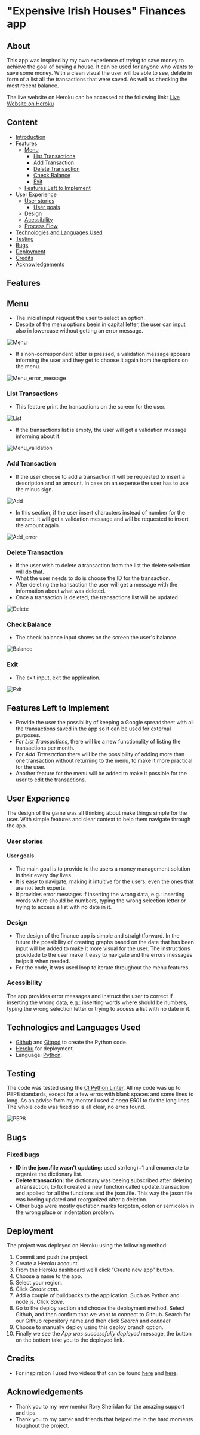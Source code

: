 # "Expensive Irish Houses" Finances app

## About
This app was inspired by my own experience of trying to save money to achieve the goal of buying a house. It can be used for anyone who wants to save some money.
With a clean visual the user will be able to see, delete in form of a list all the transactions that were saved. As well as checking the most recent balance.

The live website on Heroku can be accessed at the following link: [Live Website on Heroku](https://expensive-irish-houses.herokuapp.com/)

## Content
* [Introduction](#expensive-irish-houses-finances-app)
* [Features](#features)
    * [Menu](#menu)
        * [List Transactions](#list-transactions)
        * [Add Transaction](#add-transaction)
        * [Delete Transaction](#delete-transaction)
        * [Check Balance](#check-balance)
        * [Exit](#exit)
    * [Features Left to Implement](#features-left-to-implement)
* [User Experience](#user-experience)
    * [User stories](#user-stories)
        * [User goals](#user-goals)
    * [Design](#design)
    * [Acessibility](#acessibility)
    * [Process Flow](process-flow)
* [Technologies and Languages Used](#technologies-and-languages-used)   
* [Testing](#testing)
* [Bugs](#bugs)    
* [Deployment](#deployment)
* [Credits](#credits)
* [Acknowledgements](#acknowledgements)

## Features
## Menu
* The inicial input request the user to select an option.
* Despite of the menu options beein in capital letter, the user can input also in lowercase without getting an error message.

![Menu](./assets/images/menu_eih.JPG)

* If a non-correspondent letter is pressed, a validation message appears informing the user and they get to choose it again from the options on the menu.

![Menu_error_message](./assets/images/menu_error_eih.JPG)

### **List Transactions**
* This feature print the transactions on the screen for the user.

![List](./assets/images/list_eih.JPG)

* If the transactions list is empty, the user will get a validation message informing about it.

![Menu_validation](./assets/images/menu_validation_eih.JPG)

### **Add Transaction**
* If the user choose to add a transaction it will be requested to insert a description and an amount. In case on an expense the user has to use the minus sign.

![Add](./assets/images/add_eih.JPG)

* In this section, if the user insert characters instead of number for the amount, it will get a validation message and will be requested to insert the amount again.

![Add_error](./assets/images/add_error_eih.JPG)

### **Delete Transaction**
* If the user wish to delete a transaction from the list the delete selection will do that. 
* What the user needs to do is choose the ID for the transaction. 
* After deleting the transaction the user will get a message with the information about what was deleted.
* Once a transaction is deleted, the transactions list will be updated.

![Delete](./assets/images/delete_eih.JPG)

### **Check Balance**
* The check balance input shows on the screen the user's balance.

![Balance](./assets/images/balance_eih.JPG)

### **Exit**
* The exit input, exit the application.

![Exit](./assets/images/exit_eih.JPG)

## Features Left to Implement
* Provide the user the possibility of keeping a Google spreadsheet with all the transactions saved in the app so it can be used for external purposes.
* For *List Transactions*, there will be a new functionality of listing the transactions per month.
* For *Add Transaction* there will be the possibility of adding more than one transaction without returning to the menu, to make it more practical for the user.
* Another feature for the menu will be added to make it possible for the user to edit the transactions.

## User Experience
The design of the game was all thinking about make things simple for the user. With simple features and clear context to help them navigate through the app.

### User stories
#### User goals
* The main goal is to provide to the users a money management solution in their every day lives.
* It is easy to navigate, making it intuitive for the users, even the ones that are not tech experts.
* It provides error messages if inserting the wrong data, e.g.: inserting words where should be numbers, typing the wrong selection letter or trying to access a list with no date in it.

### Design
* The design of the finance app is simple and straightforward. In the future the possibility of creating graphs based on the date that has been input will be added to make it more visual for the user. The instructions providade to the user make it easy to navigate and the errors messages helps it when needed.
* For the code, it was used loop to iterate throughout the menu features.

### Acessibility
The app provides error messages and instruct the user to correct if inserting the wrong data, e.g.: inserting words where should be numbers, typing the wrong selection letter or trying to access a list with no date in it.

## Technologies and Languages Used
* [Github](https://github.com/) and [Gitpod](https://www.gitpod.io/) to create the Python code.
* [Heroku](https://www.heroku.com/) for deployment.
* Language: [Python](https://www.python.org/).

## Testing
The code was tested using the [CI Python Linter](https://pep8ci.herokuapp.com/). All my code was up to PEP8 standards, except for a few erros with blank spaces and some lines to long. As an advise from my mentor I used *# noqa E501* to fix the long lines. The whole code was fixed so is all clear, no erros found.

![PEP8](./assets/images/pep8_eih.JPG)

## Bugs
### Fixed bugs
* **ID in the json.file wasn't updating:** used str(leng)+1 and enumerate to organize the dictionary list.
* **Delete transaction:** the dictionary was beeing subscribed after deleting a transaction, to fix I created a new function called update_transaction and applied for all the functions and the json.file. This way the jason.file was beeing updated and reorganized after a deletion.
* Other bugs were mostly quotation marks forgoten, colon or semicolon in the wrong place or indentation problem.

## Deployment
The project was deployed on Heroku using the following method:
1. Commit and push the project.
2. Create a Heroku account.
3. From the Heroku dashboard  we’ll click “Create new app” button.
4. Choose a name to the app.
5. Select your region. 
6. Click *Create app*. 
7. Add a couple of buildpacks to the application. Such as Python and node.js. Click *Save*.
8. Go to the deploy section and choose the deployment method. Select Github, and then confirm that we want to connect to Github. Search for our Github repository name,and then  click *Search* and *connect*  
9. Choose to  manually deploy using this deploy branch option.  
10. Finally we see the *App was successfully deployed* message, the button on the bottom take you to the deployed link.

## Credits
* For inspiration I used two videos that can be found [here](https://www.youtube.com/watch?v=IbdgcUqWSeo&t=194s) and [here](https://www.youtube.com/watch?v=A3PRB1Wc0UA).

## Acknowledgements
* Thank you to my new mentor Rory Sheridan for the amazing support and tips.
* Thank you to my parter and friends that helped me in the hard moments troughout the project.





